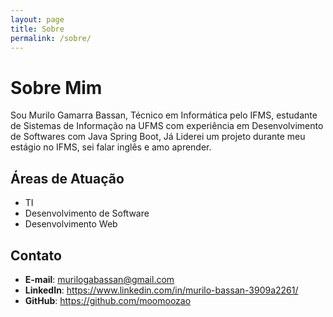 ```yaml
---
layout: page
title: Sobre
permalink: /sobre/
---
```


# Sobre Mim  

Sou Murilo Gamarra Bassan, Técnico em Informática pelo IFMS, estudante de Sistemas de Informação na UFMS com experiência em Desenvolvimento de Softwares com Java Spring Boot, Já Liderei um projeto durante meu estágio no IFMS, sei falar inglês e amo aprender.  

## Áreas de Atuação  
- TI  
- Desenvolvimento de Software  
- Desenvolvimento Web  

## Contato  
- **E-mail**: murilogabassan@gmail.com  
- **LinkedIn**: https://www.linkedin.com/in/murilo-bassan-3909a2261/ 
- **GitHub**: https://github.com/moomoozao  
